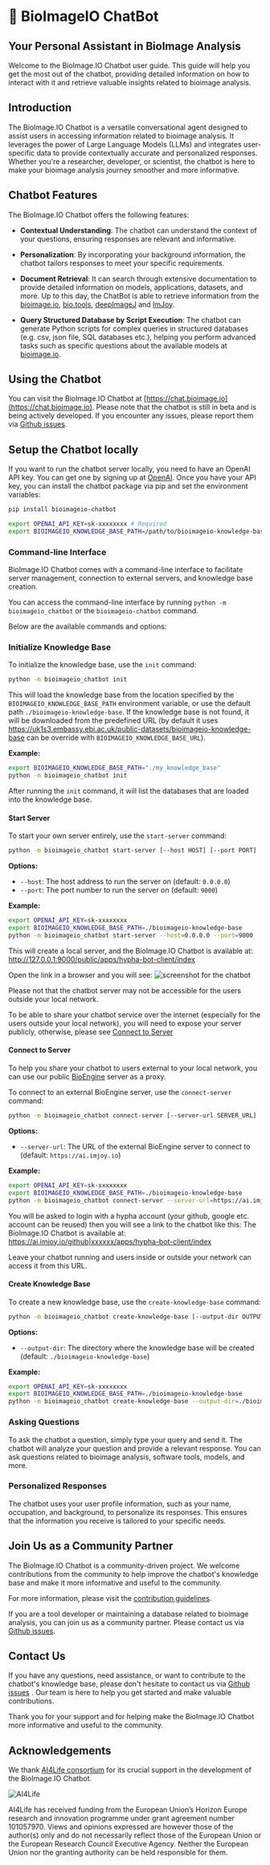 # 🤖 BioImageIO ChatBot

## Your Personal Assistant in BioImage Analysis

Welcome to the BioImage.IO Chatbot user guide. This guide will help you get the most out of the chatbot, providing detailed information on how to interact with it and retrieve valuable insights related to bioimage analysis.

## Introduction

The BioImage.IO Chatbot is a versatile conversational agent designed to assist users in accessing information related to bioimage analysis. It leverages the power of Large Language Models (LLMs) and integrates user-specific data to provide contextually accurate and personalized responses. Whether you're a researcher, developer, or scientist, the chatbot is here to make your bioimage analysis journey smoother and more informative.

## Chatbot Features

The BioImage.IO Chatbot offers the following features:

* **Contextual Understanding**: The chatbot can understand the context of your questions, ensuring responses are relevant and informative.

* **Personalization**: By incorporating your background information, the chatbot tailors responses to meet your specific requirements.

* **Document Retrieval**: It can search through extensive documentation to provide detailed information on models, applications, datasets, and more. Up to this day, the ChatBot is able to retrieve information from the [bioimage.io](https://bioimage.io), [bio.tools](https://bio.tools), [deepImageJ](https://deepimagej.github.io) and [ImJoy](https://imjoy.io/#/).

* **Query Structured Database by Script Execution**: The chatbot can generate Python scripts for complex queries in structured databases (e.g. csv, json file, SQL databases etc.), helping you perform advanced tasks such as specific questions about the available models at [bioimage.io](https://bioimage.io).

## Using the Chatbot

You can visit the BioImage.IO Chatbot at [https://chat.bioimage.io](https://chat.bioimage.io). Please note that the chatbot is still in beta and is being actively developed. If you encounter any issues, please report them via [Github issues](https://github.com/bioimage-io/bioimageio-chatbot/issues).

## Setup the Chatbot locally

If you want to run the chatbot server locally, you need to have an OpenAI API key. You can get one by signing up at [OpenAI](https://beta.openai.com/). Once you have your API key, you can install the chatbot package via pip and set the environment variables:

```bash
pip install bioimageio-chatbot
```

```bash
export OPENAI_API_KEY=sk-xxxxxxxx # Required
export BIOIMAGEIO_KNOWLEDGE_BASE_PATH=/path/to/bioimageio-knowledge-base  # Optional, default to ./bioimageio-knowledge-base 
```

### Command-line Interface

BioImage.IO Chatbot comes with a command-line interface to facilitate server management, connection to external servers, and knowledge base creation.

You can access the command-line interface by running `python -m bioimageio_chatbot` or the `bioimageio-chatbot` command.

Below are the available commands and options:

### Initialize Knowledge Base

To initialize the knowledge base, use the `init` command:

```bash
python -m bioimageio_chatbot init
```

This will load the knowledge base from the location specified by the `BIOIMAGEIO_KNOWLEDGE_BASE_PATH` environment variable, or use the default path `./bioimageio-knowledge-base`. If the knowledge base is not found, it will be downloaded from the predefined URL (by default it uses https://uk1s3.embassy.ebi.ac.uk/public-datasets/bioimageio-knowledge-base can be override with `BIOIMAGEIO_KNOWLEDGE_BASE_URL`).

**Example:**

```bash
export BIOIMAGEIO_KNOWLEDGE_BASE_PATH="./my_knowledge_base"
python -m bioimageio_chatbot init
```

After running the `init` command, it will list the databases that are loaded into the knowledge base.

#### Start Server

To start your own server entirely, use the `start-server` command:

```bash
python -m bioimageio_chatbot start-server [--host HOST] [--port PORT]
```

**Options:**

- `--host`: The host address to run the server on (default: `0.0.0.0`)
- `--port`: The port number to run the server on (default: `9000`)

**Example:**

```bash
export OPENAI_API_KEY=sk-xxxxxxxx
export BIOIMAGEIO_KNOWLEDGE_BASE_PATH=./bioimageio-knowledge-base
python -m bioimageio_chatbot start-server --host=0.0.0.0 --port=9000
```
This will create a local server, and the BioImage.IO Chatbot is available at: http://127.0.0.1:9000/public/apps/hypha-bot-client/index

Open the link in a browser and you will see:
![screenshot for the chatbot](./docs/screenshot-hi.png)

Please not that the chatbot server may not be accessible for the users outside your local network.

To be able to share your chatbot service over the internet (especially for the users outside your local network), you will need to expose your server publicly, otherwise, please see [Connect to Server](#connect-to-server)

#### Connect to Server

To help you share your chatbot to users external to your local network, you can use our public [BioEngine](https://aicell.io/project/bioengine/) server as a proxy.

To connect to an external BioEngine server, use the `connect-server` command:

```bash
python -m bioimageio_chatbot connect-server [--server-url SERVER_URL]
```

**Options:**

- `--server-url`: The URL of the external BioEngine server to connect to (default: `https://ai.imjoy.io`)

**Example:**

```bash
export OPENAI_API_KEY=sk-xxxxxxxx
export BIOIMAGEIO_KNOWLEDGE_BASE_PATH=./bioimageio-knowledge-base
python -m bioimageio_chatbot connect-server --server-url=https://ai.imjoy.io
```

You will be asked to login with a hypha account (your github, google etc. account can be reused) then you will see a link to the chatbot like this: The BioImage.IO Chatbot is available at: https://ai.imjoy.io/github|xxxxxx/apps/hypha-bot-client/index

Leave your chatbot running and users inside or outside your network can access it from this URL.

#### Create Knowledge Base

To create a new knowledge base, use the `create-knowledge-base` command:

```bash
python -m bioimageio_chatbot create-knowledge-base [--output-dir OUTPUT_DIR]
```

**Options:**

- `--output-dir`: The directory where the knowledge base will be created (default: `./bioimageio-knowledge-base`)

**Example:**

```bash
export OPENAI_API_KEY=sk-xxxxxxxx
export BIOIMAGEIO_KNOWLEDGE_BASE_PATH=./bioimageio-knowledge-base
python -m bioimageio_chatbot create-knowledge-base --output-dir=./bioimageio-knowledge-base
```


### Asking Questions

To ask the chatbot a question, simply type your query and send it. The chatbot will analyze your question and provide a relevant response. You can ask questions related to bioimage analysis, software tools, models, and more.

### Personalized Responses

The chatbot uses your user profile information, such as your name, occupation, and background, to personalize its responses. This ensures that the information you receive is tailored to your specific needs.

## Join Us as a Community Partner

The BioImage.IO Chatbot is a community-driven project. We welcome contributions from the community to help improve the chatbot's knowledge base and make it more informative and useful to the community.

For more information, please visit the [contribution guidelines](docs/CONTRIBUTING.md).

If you are a tool developer or maintaining a database related to bioimage analysis, you can join us as a community partner. Please contact us via [Github issues](https://github.com/bioimage-io/bioimageio-chatbot/issues).

## Contact Us

If you have any questions, need assistance, or want to contribute to the chatbot's knowledge base, please don't hesitate to contact us via [Github issues](https://github.com/bioimage-io/bioimageio-chatbot/issues) . Our team is here to help you get started and make valuable contributions.

Thank you for your support and for helping make the BioImage.IO Chatbot more informative and useful to the community.

## Acknowledgements

We thank [AI4Life consortium](https://ai4life.eurobioimaging.eu/) for its crucial support in the development of the BioImage.IO Chatbot.

![AI4Life](https://ai4life.eurobioimaging.eu/wp-content/uploads/2022/09/AI4Life-logo_giraffe-nodes-2048x946.png)

AI4Life has received funding from the European Union’s Horizon Europe research and innovation programme under grant agreement number 101057970. Views and opinions expressed are however those of the author(s) only and do not necessarily reflect those of the European Union or the European Research Council Executive Agency. Neither the European Union nor the granting authority can be held responsible for them.
